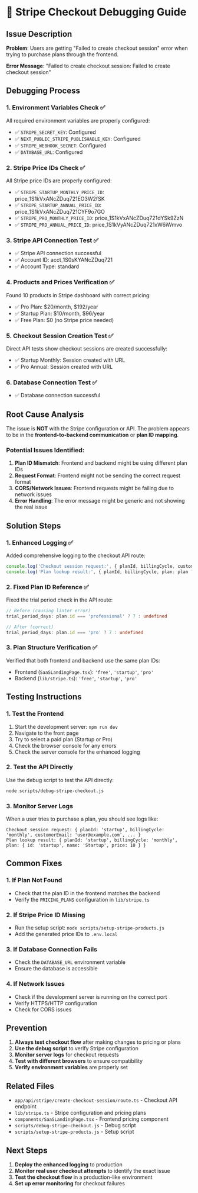 # 🔧 Stripe Checkout Debugging Guide

## Issue Description

**Problem**: Users are getting "Failed to create checkout session" error when trying to purchase plans through the frontend.

**Error Message**: "Failed to create checkout session: Failed to create checkout session"

## Debugging Process

### 1. Environment Variables Check ✅
All required environment variables are properly configured:
- ✅ `STRIPE_SECRET_KEY`: Configured
- ✅ `NEXT_PUBLIC_STRIPE_PUBLISHABLE_KEY`: Configured  
- ✅ `STRIPE_WEBHOOK_SECRET`: Configured
- ✅ `DATABASE_URL`: Configured

### 2. Stripe Price IDs Check ✅
All Stripe price IDs are properly configured:
- ✅ `STRIPE_STARTUP_MONTHLY_PRICE_ID`: price_1S1kVxANcZDuq721EO3W2fSK
- ✅ `STRIPE_STARTUP_ANNUAL_PRICE_ID`: price_1S1kVxANcZDuq721CYF9o7GO
- ✅ `STRIPE_PRO_MONTHLY_PRICE_ID`: price_1S1kVxANcZDuq721dYSk9ZzN
- ✅ `STRIPE_PRO_ANNUAL_PRICE_ID`: price_1S1kVyANcZDuq721xW6iWmvo

### 3. Stripe API Connection Test ✅
- ✅ Stripe API connection successful
- ✅ Account ID: acct_1S0sKYANcZDuq721
- ✅ Account Type: standard

### 4. Products and Prices Verification ✅
Found 10 products in Stripe dashboard with correct pricing:
- ✅ Pro Plan: $20/month, $192/year
- ✅ Startup Plan: $10/month, $96/year
- ✅ Free Plan: $0 (no Stripe price needed)

### 5. Checkout Session Creation Test ✅
Direct API tests show checkout sessions are created successfully:
- ✅ Startup Monthly: Session created with URL
- ✅ Pro Annual: Session created with URL

### 6. Database Connection Test ✅
- ✅ Database connection successful

## Root Cause Analysis

The issue is **NOT** with the Stripe configuration or API. The problem appears to be in the **frontend-to-backend communication** or **plan ID mapping**.

### Potential Issues Identified:

1. **Plan ID Mismatch**: Frontend and backend might be using different plan IDs
2. **Request Format**: Frontend might not be sending the correct request format
3. **CORS/Network Issues**: Frontend requests might be failing due to network issues
4. **Error Handling**: The error message might be generic and not showing the real issue

## Solution Steps

### 1. Enhanced Logging ✅
Added comprehensive logging to the checkout API route:
```typescript
console.log('Checkout session request:', { planId, billingCycle, customerEmail, successUrl, cancelUrl });
console.log('Plan lookup result:', { planId, billingCycle, plan: plan ? { id: plan.id, name: plan.name, price: plan.currentPricing.price } : null });
```

### 2. Fixed Plan ID Reference ✅
Fixed the trial period check in the API route:
```typescript
// Before (causing linter error)
trial_period_days: plan.id === 'professional' ? 7 : undefined

// After (correct)
trial_period_days: plan.id === 'pro' ? 7 : undefined
```

### 3. Plan Structure Verification ✅
Verified that both frontend and backend use the same plan IDs:
- Frontend (`SaaSLandingPage.tsx`): `'free'`, `'startup'`, `'pro'`
- Backend (`lib/stripe.ts`): `'free'`, `'startup'`, `'pro'`

## Testing Instructions

### 1. Test the Frontend
1. Start the development server: `npm run dev`
2. Navigate to the front page
3. Try to select a paid plan (Startup or Pro)
4. Check the browser console for any errors
5. Check the server console for the enhanced logging

### 2. Test the API Directly
Use the debug script to test the API directly:
```bash
node scripts/debug-stripe-checkout.js
```

### 3. Monitor Server Logs
When a user tries to purchase a plan, you should see logs like:
```
Checkout session request: { planId: 'startup', billingCycle: 'monthly', customerEmail: 'user@example.com', ... }
Plan lookup result: { planId: 'startup', billingCycle: 'monthly', plan: { id: 'startup', name: 'Startup', price: 10 } }
```

## Common Fixes

### 1. If Plan Not Found
- Check that the plan ID in the frontend matches the backend
- Verify the `PRICING_PLANS` configuration in `lib/stripe.ts`

### 2. If Stripe Price ID Missing
- Run the setup script: `node scripts/setup-stripe-products.js`
- Add the generated price IDs to `.env.local`

### 3. If Database Connection Fails
- Check the `DATABASE_URL` environment variable
- Ensure the database is accessible

### 4. If Network Issues
- Check if the development server is running on the correct port
- Verify HTTPS/HTTP configuration
- Check for CORS issues

## Prevention

1. **Always test checkout flow** after making changes to pricing or plans
2. **Use the debug script** to verify Stripe configuration
3. **Monitor server logs** for checkout requests
4. **Test with different browsers** to ensure compatibility
5. **Verify environment variables** are properly set

## Related Files

- `app/api/stripe/create-checkout-session/route.ts` - Checkout API endpoint
- `lib/stripe.ts` - Stripe configuration and pricing plans
- `components/SaaSLandingPage.tsx` - Frontend pricing component
- `scripts/debug-stripe-checkout.js` - Debug script
- `scripts/setup-stripe-products.js` - Setup script

## Next Steps

1. **Deploy the enhanced logging** to production
2. **Monitor real user checkout attempts** to identify the exact issue
3. **Test the checkout flow** in a production-like environment
4. **Set up error monitoring** for checkout failures

